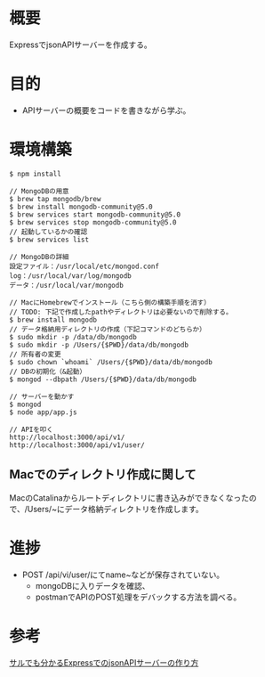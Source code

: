 # 概要
ExpressでjsonAPIサーバーを作成する。

# 目的
- APIサーバーの概要をコードを書きながら学ぶ。

# 環境構築
```
$ npm install

// MongoDBの用意
$ brew tap mongodb/brew
$ brew install mongodb-community@5.0
$ brew services start mongodb-community@5.0
$ brew services stop mongodb-community@5.0
// 起動しているかの確認
$ brew services list

// MongoDBの詳細
設定ファイル：/usr/local/etc/mongod.conf
log：/usr/local/var/log/mongodb
データ：/usr/local/var/mongodb

// MacにHomebrewでインストール（こちら側の構築手順を消す）
// TODO: 下記で作成したpathやディレクトリは必要ないので削除する。
$ brew install mongodb
// データ格納用ディレクトリの作成（下記コマンドのどちらか）
$ sudo mkdir -p /data/db/mongodb
$ sudo mkdir -p /Users/{$PWD}/data/db/mongodb
// 所有者の変更
$ sudo chown `whoami` /Users/{$PWD}/data/db/mongodb
// DBの初期化（&起動）
$ mongod --dbpath /Users/{$PWD}/data/db/mongodb

// サーバーを動かす
$ mongod
$ node app/app.js

// APIを叩く
http://localhost:3000/api/v1/
http://localhost:3000/api/v1/user/
```

## Macでのディレクトリ作成に関して
MacのCatalinaからルートディレクトリに書き込みができなくなったので、/Users/~にデータ格納ディレクトリを作成します。

# 進捗
- POST /api/vi/user/にてname~などが保存されていない。
    - mongoDBに入りデータを確認、
    - postmanでAPIのPOST処理をデバックする方法を調べる。

# 参考
[サルでも分かるExpressでのjsonAPIサーバーの作り方](https://qiita.com/ngmr_mo/items/73cc7160d002a4989416)